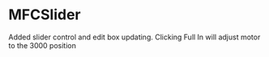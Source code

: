 # MFCSlider
Added slider control and edit box updating. 
Clicking Full In will adjust motor to the 3000 position
